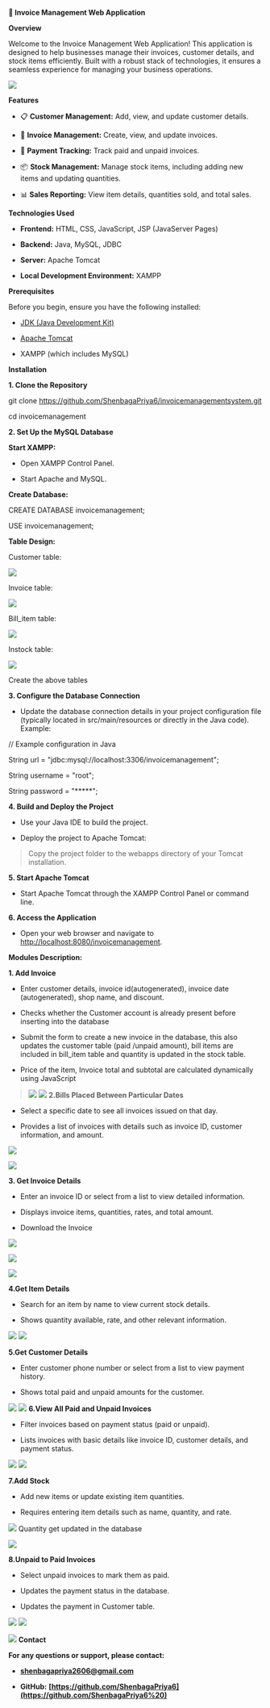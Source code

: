 **📄 Invoice Management Web Application**

**Overview**

Welcome to the Invoice Management Web Application! This application is
designed to help businesses manage their invoices, customer details, and
stock items efficiently. Built with a robust stack of technologies, it
ensures a seamless experience for managing your business operations.

![](README/image1.png)

**Features**

-   📋 **Customer Management:** Add, view, and update customer details.

-   🧾 **Invoice Management:** Create, view, and update invoices.

-   💸 **Payment Tracking:** Track paid and unpaid invoices.

-   📦 **Stock Management:** Manage stock items, including adding new
    items and updating quantities.

-   📊 **Sales Reporting:** View item details, quantities sold, and
    total sales.

**Technologies Used**

-   **Frontend:** HTML, CSS, JavaScript, JSP (JavaServer Pages)

-   **Backend:** Java, MySQL, JDBC

-   **Server:** Apache Tomcat

-   **Local Development Environment:** XAMPP

**Prerequisites**

Before you begin, ensure you have the following installed:

-   [JDK (Java Development
    Kit)](https://www.oracle.com/java/technologies/javase-downloads.html)

-   [Apache Tomcat](http://tomcat.apache.org/)

-   XAMPP (which includes MySQL)

**Installation**

**1. Clone the Repository**

git clone https://github.com/ShenbagaPriya6/invoicemanagementsystem.git

cd invoicemanagement

**2. Set Up the MySQL Database**

**Start XAMPP:**

-   Open XAMPP Control Panel.

-   Start Apache and MySQL.

**Create Database:**

CREATE DATABASE invoicemanagement;

USE invoicemanagement;

**Table Design:**

Customer table:

![](README/image2.png)

Invoice table:

![](README/image3.png)

Bill_item table:

![](README/image4.png)

Instock table:

![](README/image5.png)

Create the above tables

**3. Configure the Database Connection**

-   Update the database connection details in your project configuration
    file (typically located in src/main/resources or directly in the
    Java code). Example:

// Example configuration in Java

String url = \"jdbc:mysql://localhost:3306/invoicemanagement\";

String username = \"root\";

String password = \"\*\*\*\*\*\";

**4. Build and Deploy the Project**

-   Use your Java IDE to build the project.

-   Deploy the project to Apache Tomcat:

> Copy the project folder to the webapps directory of your Tomcat
> installation.

**5. Start Apache Tomcat**

-   Start Apache Tomcat through the XAMPP Control Panel or command line.

**6. Access the Application**

-   Open your web browser and navigate to
    <http://localhost:8080/invoicemanagement>.

**Modules Description:**

**1. Add Invoice**

-   Enter customer details, invoice id(autogenerated), invoice date
    (autogenerated), shop name, and discount.

-   Checks whether the Customer account is already present before
    inserting into the database

-   Submit the form to create a new invoice in the database, this also
    updates the customer table (paid /unpaid amount), bill items are
    included in bill_item table and quantity is updated in the stock
    table.

-   Price of the item, Invoice total and subtotal are calculated
    dynamically using JavaScript

> ![](README/image6.png)
> ![](README/image7.png)
**2.Bills Placed Between Particular Dates**

-   Select a specific date to see all invoices issued on that day.

-   Provides a list of invoices with details such as invoice ID,
    customer information, and amount.

![](README/image8.png)

![](README/image9.png)

**3. Get Invoice Details**

-   Enter an invoice ID or select from a list to view detailed
    information.

-   Displays invoice items, quantities, rates, and total amount.

-   Download the Invoice

![](README/image10.png)

![](README/image11.png)

![](README/image12.png)

**4.Get Item Details**

-   Search for an item by name to view current stock details.

-   Shows quantity available, rate, and other relevant information.

![](README/image13.png)
![](README/image14.png)

**5.Get Customer Details**

-   Enter customer phone number or select from a list to view payment
    history.

-   Shows total paid and unpaid amounts for the customer.

![](README/image15.png)
![](README/image16.png)
**6.View All Paid and Unpaid Invoices**

-   Filter invoices based on payment status (paid or unpaid).

-   Lists invoices with basic details like invoice ID, customer details,
    and payment status.

![](README/image17.png)
![](README/image18.png)

**7.Add Stock**

-   Add new items or update existing item quantities.

-   Requires entering item details such as name, quantity, and rate.

![](README/image19.png)
Quantity get updated in the database

![](README/image20.png)

**8.Unpaid to Paid Invoices**

-   Select unpaid invoices to mark them as paid.

-   Updates the payment status in the database.

-   Updates the payment in Customer table.

![](README/image21.png)
![](README/image22.png)

![](README/image23.png)
**Contact**

**For any questions or support, please contact:**

-   [**shenbagapriya2606@gmail.com**](shenbagapriya2606@gmail.com)

-   **GitHub:**
    **[https://github.com/ShenbagaPriya6](https://github.com/ShenbagaPriya6%20)**

